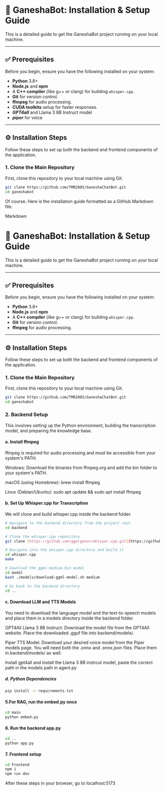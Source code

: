 # 🚀 GaneshaBot: Installation & Setup Guide

This is a detailed guide to get the GaneshaBot project running on your local machine.

---

## ✅ Prerequisites

Before you begin, ensure you have the following installed on your system:

* **Python** 3.8+
* **Node.js** and **npm**
* A **C++ compiler** (like g++ or clang) for building `whisper.cpp`.
* **Git** for version control.
* **ffmpeg** for audio processing.
* **CUDA toolkits** setup for faster responses.
* ***GPT4all*** and Llama 3 8B Instruct model
* ***piper*** for voice 

---

## ⚙️ Installation Steps

Follow these steps to set up both the backend and frontend components of the application.

### 1. Clone the Main Repository

First, clone this repository to your local machine using Git.

```bash
git clone https://github.com/TMR2005/GaneshaChatBot.git
cd ganeshabot
```

Of course. Here is the installation guide formatted as a GitHub Markdown file.

Markdown

# 🚀 GaneshaBot: Installation & Setup Guide

This is a detailed guide to get the GaneshaBot project running on your local machine.

---

## ✅ Prerequisites

Before you begin, ensure you have the following installed on your system:

* **Python** 3.8+
* **Node.js** and **npm**
* A **C++ compiler** (like g++ or clang) for building `whisper.cpp`.
* **Git** for version control.
* **ffmpeg** for audio processing.

---

## ⚙️ Installation Steps

Follow these steps to set up both the backend and frontend components of the application.

### 1. Clone the Main Repository

First, clone this repository to your local machine using Git.

```bash
git clone https://github.com/TMR2005/GaneshaChatBot.git
cd ganeshabot
```

### 2. Backend Setup
This involves setting up the Python environment, building the transcription model, and preparing the knowledge base.

#### a. Install ffmpeg
ffmpeg is required for audio processing and must be accessible from your system's PATH.

Windows: Download the binaries from ffmpeg.org and add the bin folder to your system's PATH.

macOS (using Homebrew): brew install ffmpeg

Linux (Debian/Ubuntu): sudo apt update && sudo apt install ffmpeg

#### b. Set Up Whisper.cpp for Transcription
We will clone and build whisper.cpp inside the backend folder.

```bash
# Navigate to the backend directory from the project root
cd backend

# Clone the whisper.cpp repository
git clone [https://github.com/ggerganov/whisper.cpp.git](https://github.com/ggerganov/whisper.cpp.git)

# Navigate into the whisper.cpp directory and build it
cd whisper.cpp
make

# Download the ggml-medium.bin model
cd model
bash ./models/download-ggml-model.sh medium

# Go back to the backend directory
cd ..
```

#### c. Download LLM and TTS Models
You need to download the language model and the text-to-speech models and place them in a models directory inside the backend folder.

GPT4All Llama 3 8B Instruct: Download the model file from the GPT4All website. Place the downloaded .gguf file into backend/models/.

Piper TTS Model: Download your desired voice model from the Piper models page. You will need both the .onnx and .onnx.json files. Place them in backend/models/ as well.

Install gpt4all and install the Llama 3 8B instrcut model, paste the correct path in the models path in agent.py

##### d. Python Dependencies
```bash
pip install -r requirements.txt
```

#### 5.For RAG, run the embed.py once
```bash
cd main
python embed.py
```

#### 6. Run the backend app.py
```bash
cd ..
python app.py
```

#### 7. Frontend setup
```bash
cd Frontend
npm i
npm run dev
```
After these steps in your browser, go to localhost:5173



